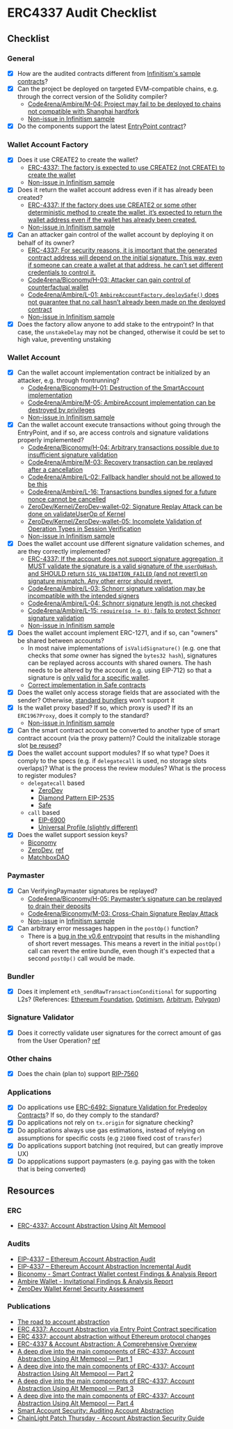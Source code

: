 # ERC4337 Audit Checklist

## Checklist

### General

- [x] How are the audited contracts different from [Infinitism's sample contracts](https://github.com/eth-infinitism/account-abstraction/tree/v0.6.0/contracts/samples)?
- [x] Can the project be deployed on targeted EVM-compatible chains, e.g. through the correct version of the Solidity compiler?
  - [Code4rena/Ambire/M-04: Project may fail to be deployed to chains not compatible with Shanghai hardfork](https://code4rena.com/reports/2023-05-ambire#m-04-project-may-fail-to-be-deployed-to-chains-not-compatible-with-shanghai-hardfork)
  - [Non-issue in Infinitism sample](https://github.com/eth-infinitism/account-abstraction/blob/v0.6.0/contracts/samples/SimpleAccount.sol#L2)
- [x] Do the components support the latest [EntryPoint contract](https://github.com/eth-infinitism/account-abstraction/releases)?

### Wallet Account Factory

- [x] Does it use CREATE2 to create the wallet?
  - [ERC-4337: The factory is expected to use CREATE2 (not CREATE) to create the wallet](https://eips.ethereum.org/EIPS/eip-4337#first-time-account-creation)
  - [Non-issue in Infinitism sample](https://github.com/eth-infinitism/account-abstraction/blob/v0.6.0/contracts/samples/SimpleAccountFactory.sol#L44)
- [x] Does it return the wallet account address even if it has already been created?
  - [ERC-4337: If the factory does use CREATE2 or some other deterministic method to create the wallet, it’s expected to return the wallet address even if the wallet has already been created.](https://eips.ethereum.org/EIPS/eip-4337#first-time-account-creation)
  - [Non-issue in Infinitism sample](https://github.com/eth-infinitism/account-abstraction/blob/v0.6.0/contracts/samples/SimpleAccountFactory.sol#L32)
- [x] Can an attacker gain control of the wallet account by deploying it on behalf of its owner?
  - [ERC-4337: For security reasons, it is important that the generated contract address will depend on the initial signature. This way, even if someone can create a wallet at that address, he can’t set different credentials to control it.](https://eips.ethereum.org/EIPS/eip-4337#first-time-account-creation)
  - [Code4rena/Biconomy/H-03: Attacker can gain control of counterfactual wallet](https://code4rena.com/reports/2023-01-biconomy#h-03-attacker-can-gain-control-of-counterfactual-wallet)
  - [Code4rena/Ambire/L-01: `AmbireAccountFactory.deploySafe()` does not guarantee that no call hasn’t already been made on the deployed contract](https://code4rena.com/reports/2023-05-ambire#l-01-ambireaccountfactorydeploysafe-does-not-guarantee-that-no-call-hasnt-already-been-made-on-the-deployed-contract)
  - [Non-issue in Infinitism sample](https://github.com/eth-infinitism/account-abstraction/blob/v0.6.0/contracts/samples/SimpleAccountFactory.sol#L29)
- [x] Does the factory allow anyone to add stake to the entrypoint? In that case, the `unstakeDelay` may not be changed, otherwise it could be set to high value, preventing unstaking

### Wallet Account

- [x] Can the wallet account implementation contract be initialized by an attacker, e.g. through frontrunning?
  - [Code4rena/Biconomy/H-01: Destruction of the SmartAccount implementation](https://code4rena.com/reports/2023-01-biconomy#h-01-destruction-of-the-smartaccount-implementation)
  - [Code4rena/Ambire/M-05: AmbireAccount implementation can be destroyed by privileges](https://code4rena.com/reports/2023-05-ambire#m-05-ambireaccount-implementation-can-be-destroyed-by-privileges)
  - [Non-issue in Infinitism sample](https://github.com/eth-infinitism/account-abstraction/blob/v0.6.0/contracts/samples/SimpleAccount.sol#L46)
- [x] Can the wallet account execute transactions without going through the EntryPoint, and if so, are access controls and signature validations properly implemented?
  - [Code4rena/Biconomy/H-04: Arbitrary transactions possible due to insufficient signature validation](https://code4rena.com/reports/2023-01-biconomy#h-04-arbitrary-transactions-possible-due-to-insufficient-signature-validation)
  - [Code4rena/Ambire/M-03: Recovery transaction can be replayed after a cancellation](https://code4rena.com/reports/2023-05-ambire#m-03-recovery-transaction-can-be-replayed-after-a-cancellation)
  - [Code4rena/Ambire/L-02: Fallback handler should not be allowed to be this](https://code4rena.com/reports/2023-05-ambire#l-02-fallback-handler-should-not-be-allowed-to-be-this)
  - [Code4rena/Ambire/L-16: Transactions bundles signed for a future nonce cannot be cancelled](https://code4rena.com/reports/2023-05-ambire#l-16-transactions-bundles-signed-for-a-future-nonce-cannot-be-cancelled)
  - [ZeroDev/Kernel/ZeroDev-wallet-02: Signature Replay Attack can be done on validateUserOp of Kernel](https://github.com/zerodevapp/kernel/blob/main/audits/kalos_v1.pdf)
  - [ZeroDev/Kernel/ZeroDev-wallet-05: Incomplete Validation of Operation Types in Session Verification](https://github.com/zerodevapp/kernel/blob/main/audits/kalos_v1.pdf)
  - [Non-issue in Infinitism sample](https://github.com/eth-infinitism/account-abstraction/blob/v0.6.0/contracts/samples/SimpleAccount.sol#L58)
- [x] Does the wallet account use different signature validation schemes, and are they correctly implemented?
  - [ERC-4337: If the account does not support signature aggregation, it MUST validate the signature is a valid signature of the `userOpHash`, and SHOULD return `SIG_VALIDATION_FAILED` (and not revert) on signature mismatch. Any other error should revert.](https://eips.ethereum.org/EIPS/eip-4337#definitions)
  - [Code4rena/Ambire/L-03: Schnorr signature validation may be incompatible with the intended signers](https://code4rena.com/reports/2023-05-ambire#l-03-schnorr-signature-validation-may-be-incompatible-with-the-intended-signers)
  - [Code4rena/Ambire/L-04: Schnorr signature length is not checked](https://code4rena.com/reports/2023-05-ambire#l-04-schnorr-signature-length-is-not-checked)
  - [Code4rena/Ambire/L-15: `require(sp != 0);` fails to protect Schnorr signature validation](https://code4rena.com/reports/2023-05-ambire#l-15-requiresp--0-fails-to-protect-schnorr-signature-validation)
  - [Non-issue in Infinitism sample](https://github.com/eth-infinitism/account-abstraction/blob/v0.6.0/contracts/samples/SimpleAccount.sol#L96)
- [x] Does the wallet account implement ERC-1271, and if so, can "owners" be shared between accounts?
  - In most naive implementations of `isValidSignature()` (e.g. one that checks that *some* owner has signed the `bytes32 hash`), signatures can be replayed across accounts with shared owners. The hash needs to be altered by the account (e.g. using EIP-712) so that a signature is [only valid for a specific wallet](https://github.com/SoulWallet/soul-wallet-contract/blob/d0895e0d0990dd25f39254fee707d7898a852652/contracts/helper/SignatureValidator.sol#L18-L24).
  - [Correct implementation in Safe contracts](https://github.com/safe-global/safe-contracts/blob/69caefcda788f2f6b0b154d50d010897560c8deb/contracts/handler/CompatibilityFallbackHandler.sol#L57-L68)
- [x] Does the wallet only access storage fields that are associated with the sender? Otherwise, [standard bundlers](https://eips.ethereum.org/EIPS/eip-4337#storage-associated-with-an-address) won't support it
- [x] Is the wallet proxy based? If so, which proxy is used? If its an `ERC1967Proxy`, does it comply to the standard?
  - [Non-issue in Infinitism sample](https://github.com/eth-infinitism/account-abstraction/blob/v0.6.0/contracts/samples/SimpleAccount.sol#L10)
- [x] Can the smart contract account be converted to another type of smart contract account (via the proxy pattern)? Could the initalizable storage slot [be reused](https://github.com/OpenZeppelin/openzeppelin-contracts/issues/4782)?
- [x] Does the wallet account support modules? If so what type? Does it comply to the specs (e.g. if `delegatecall` is used, no storage slots overlaps)? What is the process the review modules? What is the process to register modules?
  - `delegatecall` based
    - [ZeroDev](https://docs.zerodev.app/extend-wallets/overview)
    - [Diamond Pattern EIP-2535](https://eips.ethereum.org/EIPS/eip-2535)
    - [Safe](https://docs.safe.global/safe-smart-account/modules)
  - `call` based
    - [EIP-6900](https://eips.ethereum.org/EIPS/eip-6900)
    - [Universal Profile (slightly different)](https://github.com/lukso-network/LIPs/tree/main/LSPs)
- [x] Does the wallet support session keys?
  - [Biconomy](https://www.biconomy.io/post/modular-session-keys)
  - [ZeroDev](https://docs.zerodev.app/blog/session-keys-are-the-jwts-of-web3), [ref](https://docs.zerodev.app/use-wallets/use-session-keys)
  - [MatchboxDAO](https://mirror.xyz/matchboxdao.eth/VXOvLKIvfXHP-cusKHw55zqlHpvvWwzh_fqm6j48Yek)

### Paymaster

- [x] Can VerifyingPaymaster signatures be replayed?
  - [Code4rena/Biconomy/H-05: Paymaster’s signature can be replayed to drain their deposits](https://code4rena.com/reports/2023-01-biconomy#h-05-paymaster-eth-can-be-drained-with-malicious-sender)
  - [Code4rena/Biconomy/M-03: Cross-Chain Signature Replay Attack](https://code4rena.com/reports/2023-01-biconomy#m-03-cross-chain-signature-replay-attack)
  - [Non-issue](https://github.com/eth-infinitism/account-abstraction/blob/v0.6.0/contracts/samples/VerifyingPaymaster.sol#L64) in [Infinitism sample](https://github.com/eth-infinitism/account-abstraction/blob/v0.6.0/contracts/samples/VerifyingPaymaster.sol#L88)
- [x] Can arbitrary error messages happen in the `postOp()` function?
  - There is a [bug in the v0.6 entrypoint](https://github.com/eth-infinitism/account-abstraction/pull/293) that results in the mishandling of short revert messages. This means a revert in the initial `postOp()` call can revert the entire bundle, even though it's expected that a second `postOp()` call would be made.    

### Bundler

- [x] Does it implement `eth_sendRawTransactionConditional` for supporting L2s? (References: [Ethereum Foundation](https://notes.ethereum.org/@yoav/SkaX2lS9j), [Optimism](https://blog.oplabs.co/erc-4337-and-account-abstraction/), [Arbitrum](https://forum.arbitrum.foundation/t/aip-2-activate-support-for-account-abstraction-endpoint-on-one-and-nova/14790), [Polygon](https://github.com/maticnetwork/bor/pull/700))

### Signature Validator

- [x] Does it correctly validate user signatures for the correct amount of gas from the User Operation? [ref](https://twitter.com/abstractooor/status/1766114578616766953)

### Other chains

- [x] Does the chain (plan to) support [RIP-7560](https://github.com/eth-infinitism/RIPs/blob/native_account_abstraction/RIPS/rip-7560.md)

### Applications

- [x] Do applications use [ERC-6492: Signature Validation for Predeploy Contracts](https://eips.ethereum.org/EIPS/eip-6492)? If so, do they comply to the standard?
- [x] Do applications not rely on `tx.origin` for signature checking?
- [x] Do applications always use gas estimations, instead of relying on assumptions for specific costs (e.g `21000` fixed cost of `transfer`)
- [x] Do applications support batching (not required, but can greatly improve UX)
- [x] Do appplications support paymasters (e.g. paying gas with the token that is being converted)

## Resources

### ERC

- [ERC-4337: Account Abstraction Using Alt Mempool](https://eips.ethereum.org/EIPS/eip-4337#first-time-account-creation)

### Audits

- [EIP-4337 – Ethereum Account Abstraction Audit](https://blog.openzeppelin.com/eth-foundation-account-abstraction-audit)
- [EIP-4337 – Ethereum Account Abstraction Incremental Audit](https://blog.openzeppelin.com/eip-4337-ethereum-account-abstraction-incremental-audit)
- [Biconomy - Smart Contract Wallet contest Findings & Analysis Report](https://code4rena.com/reports/2023-01-biconomy)
- [Ambire Wallet - Invitational Findings & Analysis Report](https://code4rena.com/reports/2023-05-ambire)
- [ZeroDev Wallet Kernel Security Assessment](https://github.com/zerodevapp/kernel/blob/main/audits/kalos_v1.pdf)

### Publications

- [The road to account abstraction](https://notes.ethereum.org/@vbuterin/account_abstraction_roadmap)
- [ERC 4337: Account Abstraction via Entry Point Contract specification](https://ethereum-magicians.org/t/erc-4337-account-abstraction-via-entry-point-contract-specification/7160)
- [ERC 4337: account abstraction without Ethereum protocol changes](https://medium.com/infinitism/erc-4337-account-abstraction-without-ethereum-protocol-changes-d75c9d94dc4a)
- [ERC-4337 & Account Abstraction: A Comprehensive Overview](https://hacken.io/discover/erc-4337-account-abstraction/)
- [A deep dive into the main components of ERC-4337: Account Abstraction Using Alt Mempool — Part 1](https://medium.com/oak-security/a-deep-dive-into-the-main-components-of-erc-4337-account-abstraction-using-alt-mempool-part-1-3a1ed1bd3a9b)
- [A deep dive into the main components of ERC-4337: Account Abstraction Using Alt Mempool — Part 2](https://medium.com/oak-security/a-deep-dive-into-the-main-components-of-erc-4337-account-abstraction-using-alt-mempool-part-2-0c62617d9ebe)
- [A deep dive into the main components of ERC-4337: Account Abstraction Using Alt Mempool — Part 3](https://medium.com/oak-security/a-deep-dive-into-the-main-components-of-erc-4337-account-abstraction-using-alt-mempool-part-3-6d721ff45f5f)
- [A deep dive into the main components of ERC-4337: Account Abstraction Using Alt Mempool — Part 4](https://medium.com/oak-security/a-deep-dive-into-the-main-components-of-erc-4337-account-abstraction-using-alt-mempool-part-4-ab7dacbf64d4)
- [Smart Account Security: Auditing Account Abstraction](https://medium.com/code4rena/smart-account-security-69b544c0da86)
- [ChainLight Patch Thursday - Account Abstraction Security Guide](https://defihacklabs.substack.com/p/chainlight-patch-thursday-account) 
